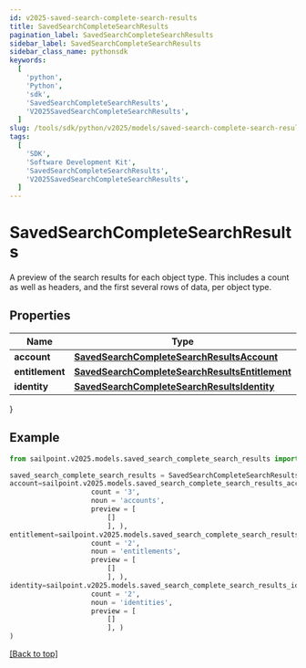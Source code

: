 ```yaml
---
id: v2025-saved-search-complete-search-results
title: SavedSearchCompleteSearchResults
pagination_label: SavedSearchCompleteSearchResults
sidebar_label: SavedSearchCompleteSearchResults
sidebar_class_name: pythonsdk
keywords:
  [
    'python',
    'Python',
    'sdk',
    'SavedSearchCompleteSearchResults',
    'V2025SavedSearchCompleteSearchResults',
  ]
slug: /tools/sdk/python/v2025/models/saved-search-complete-search-results
tags:
  [
    'SDK',
    'Software Development Kit',
    'SavedSearchCompleteSearchResults',
    'V2025SavedSearchCompleteSearchResults',
  ]
---
```


# SavedSearchCompleteSearchResults

A preview of the search results for each object type. This includes a count as well as headers, and the first several rows of data, per object type.

## Properties

| Name | Type | Description | Notes |
| --- | --- | --- | --- |
| **account** | [**SavedSearchCompleteSearchResultsAccount**](saved-search-complete-search-results-account) |  | [optional] |
| **entitlement** | [**SavedSearchCompleteSearchResultsEntitlement**](saved-search-complete-search-results-entitlement) |  | [optional] |
| **identity** | [**SavedSearchCompleteSearchResultsIdentity**](saved-search-complete-search-results-identity) |  | [optional] |

}

## Example

```python
from sailpoint.v2025.models.saved_search_complete_search_results import SavedSearchCompleteSearchResults

saved_search_complete_search_results = SavedSearchCompleteSearchResults(
account=sailpoint.v2025.models.saved_search_complete_search_results_account.SavedSearchComplete_searchResults_Account(
                    count = '3',
                    noun = 'accounts',
                    preview = [
                        []
                        ], ),
entitlement=sailpoint.v2025.models.saved_search_complete_search_results_entitlement.SavedSearchComplete_searchResults_Entitlement(
                    count = '2',
                    noun = 'entitlements',
                    preview = [
                        []
                        ], ),
identity=sailpoint.v2025.models.saved_search_complete_search_results_identity.SavedSearchComplete_searchResults_Identity(
                    count = '2',
                    noun = 'identities',
                    preview = [
                        []
                        ], )
)

```

[[Back to top]](#)
